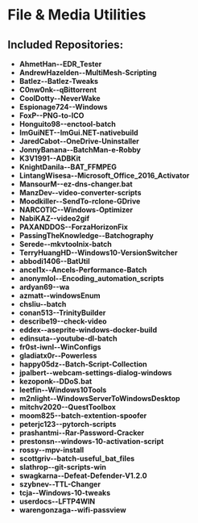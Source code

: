 # File & Media Utilities

## Included Repositories:
- **AhmetHan--EDR_Tester**
- **AndrewHazelden--MultiMesh-Scripting**
- **Batlez--Batlez-Tweaks**
- **C0nw0nk--qBittorrent**
- **CoolDotty--NeverWake**
- **Espionage724--Windows**
- **FoxP--PNG-to-ICO**
- **Honguito98--enctool-batch**
- **ImGuiNET--ImGui.NET-nativebuild**
- **JaredCabot--OneDrive-Uninstaller**
- **JonnyBanana--BatchMan-e-Robby**
- **K3V1991--ADBKit**
- **KnightDanila--BAT_FFMPEG**
- **LintangWisesa--Microsoft_Office_2016_Activator**
- **MansourM--ez-dns-changer.bat**
- **ManzDev--video-converter-scripts**
- **Moodkiller--SendTo-rclone-GDrive**
- **NARCOTIC--Windows-Optimizer**
- **NabiKAZ--video2gif**
- **PAXANDDOS--ForzaHorizonFix**
- **PassingTheKnowledge--Batchography**
- **Serede--mkvtoolnix-batch**
- **TerryHuangHD--Windows10-VersionSwitcher**
- **abbodi1406--BatUtil**
- **ancel1x--Ancels-Performance-Batch**
- **anonymlol--Encoding_automation_scripts**
- **ardyan69--wa**
- **azmatt--windowsEnum**
- **chsliu--batch**
- **conan513--TrinityBuilder**
- **describe19--check-video**
- **eddex--aseprite-windows-docker-build**
- **edinsuta--youtube-dl-batch**
- **fr0st-iwnl--WinConfigs**
- **gladiatx0r--Powerless**
- **happy05dz--Batch-Script-Collection**
- **jpalbert--webcam-settings-dialog-windows**
- **kezoponk--DDoS.bat**
- **leetfin--Windows10Tools**
- **m2nlight--WindowsServerToWindowsDesktop**
- **mitchv2020--QuestToolbox**
- **moom825--batch-extention-spoofer**
- **peterjc123--pytorch-scripts**
- **prashantmi--Rar-Password-Cracker**
- **prestonsn--windows-10-activation-script**
- **rossy--mpv-install**
- **scottgriv--batch-useful_bat_files**
- **slathrop--git-scripts-win**
- **swagkarna--Defeat-Defender-V1.2.0**
- **szybnev--TTL-Changer**
- **tcja--Windows-10-tweaks**
- **userdocs--LFTP4WIN**
- **warengonzaga--wifi-passview**
